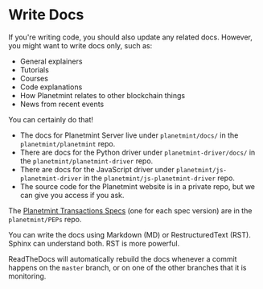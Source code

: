 <!---
Copyright © 2020 Interplanetary Database Association e.V.,
Planetmint and IPDB software contributors.
SPDX-License-Identifier: (Apache-2.0 AND CC-BY-4.0)
Code is Apache-2.0 and docs are CC-BY-4.0
--->

# Write Docs

If you're writing code, you should also update any related docs. However, you might want to write docs only, such as:

- General explainers
- Tutorials
- Courses
- Code explanations
- How Planetmint relates to other blockchain things
- News from recent events

You can certainly do that!

- The docs for Planetmint Server live under ``planetmint/docs/`` in the ``planetmint/planetmint`` repo.
- There are docs for the Python driver under ``planetmint-driver/docs/`` in the ``planetmint/planetmint-driver`` repo.
- There are docs for the JavaScript driver under ``planetmint/js-planetmint-driver`` in the ``planetmint/js-planetmint-driver`` repo.
- The source code for the Planetmint website is in a private repo, but we can give you access if you ask.

The [Planetmint Transactions Specs](https://github.com/planetmint/PEPs/tree/master/tx-specs/) (one for each spec version) are in the ``planetmint/PEPs`` repo.

You can write the docs using Markdown (MD) or RestructuredText (RST). Sphinx can understand both. RST is more powerful.

ReadTheDocs will automatically rebuild the docs whenever a commit happens on the ``master`` branch, or on one of the other branches that it is monitoring.
